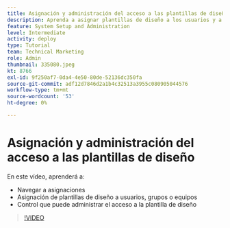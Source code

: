 ```yaml
---
title: Asignación y administración del acceso a las plantillas de diseño
description: Aprenda a asignar plantillas de diseño a los usuarios y a controlar quién puede administrar el acceso.
feature: System Setup and Administration
level: Intermediate
activity: deploy
type: Tutorial
team: Technical Marketing
role: Admin
thumbnail: 335080.jpeg
kt: 8766
exl-id: 9f250af7-0da4-4e50-80de-52136dc350fa
source-git-commit: adf12d7846d2a1b4c32513a3955c080905044576
workflow-type: tm+mt
source-wordcount: '53'
ht-degree: 0%

---
```


# Asignación y administración del acceso a las plantillas de diseño

En este vídeo, aprenderá a:

* Navegar a asignaciones
* Asignación de plantillas de diseño a usuarios, grupos o equipos
* Control que puede administrar el acceso a la plantilla de diseño

>[!VIDEO](https://video.tv.adobe.com/v/335080/?quality=12)
